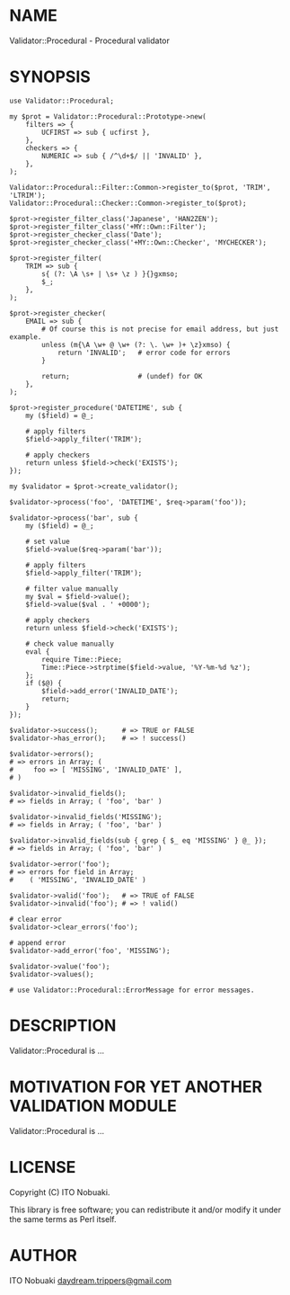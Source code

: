 # NAME

Validator::Procedural - Procedural validator

# SYNOPSIS

    use Validator::Procedural;

    my $prot = Validator::Procedural::Prototype->new(
        filters => {
            UCFIRST => sub { ucfirst },
        },
        checkers => {
            NUMERIC => sub { /^\d+$/ || 'INVALID' },
        },
    );

    Validator::Procedural::Filter::Common->register_to($prot, 'TRIM', 'LTRIM');
    Validator::Procedural::Checker::Common->register_to($prot);

    $prot->register_filter_class('Japanese', 'HAN2ZEN');
    $prot->register_filter_class('+MY::Own::Filter');
    $prot->register_checker_class('Date');
    $prot->register_checker_class('+MY::Own::Checker', 'MYCHECKER');

    $prot->register_filter(
        TRIM => sub {
            s{ (?: \A \s+ | \s+ \z ) }{}gxmso;
            $_;
        },
    );

    $prot->register_checker(
        EMAIL => sub {
            # Of course this is not precise for email address, but just example.
            unless (m{\A \w+ @ \w+ (?: \. \w+ )+ \z}xmso) {
                return 'INVALID';   # error code for errors
            }

            return;                 # (undef) for OK
        },
    );

    $prot->register_procedure('DATETIME', sub {
        my ($field) = @_;

        # apply filters
        $field->apply_filter('TRIM');

        # apply checkers
        return unless $field->check('EXISTS');
    });

    my $validator = $prot->create_validator();

    $validator->process('foo', 'DATETIME', $req->param('foo'));

    $validator->process('bar', sub {
        my ($field) = @_;

        # set value
        $field->value($req->param('bar'));

        # apply filters
        $field->apply_filter('TRIM');

        # filter value manually
        my $val = $field->value();
        $field->value($val . ' +0000');

        # apply checkers
        return unless $field->check('EXISTS');

        # check value manually
        eval {
            require Time::Piece;
            Time::Piece->strptime($field->value, '%Y-%m-%d %z');
        };
        if ($@) {
            $field->add_error('INVALID_DATE');
            return;
        }
    });

    $validator->success();      # => TRUE or FALSE
    $validator->has_error();    # => ! success()

    $validator->errors();
    # => errors in Array; (
    #     foo => [ 'MISSING', 'INVALID_DATE' ],
    # )

    $validator->invalid_fields();
    # => fields in Array; ( 'foo', 'bar' )

    $validator->invalid_fields('MISSING');
    # => fields in Array; ( 'foo', 'bar' )

    $validator->invalid_fields(sub { grep { $_ eq 'MISSING' } @_ });
    # => fields in Array; ( 'foo', 'bar' )

    $validator->error('foo');
    # => errors for field in Array;
    #    ( 'MISSING', 'INVALID_DATE' )

    $validator->valid('foo');   # => TRUE of FALSE
    $validator->invalid('foo'); # => ! valid()

    # clear error
    $validator->clear_errors('foo');

    # append error
    $validator->add_error('foo', 'MISSING');

    $validator->value('foo');
    $validator->values();

    # use Validator::Procedural::ErrorMessage for error messages.

# DESCRIPTION

Validator::Procedural is ...

# MOTIVATION FOR YET ANOTHER VALIDATION MODULE

Validator::Procedural is ...

# LICENSE

Copyright (C) ITO Nobuaki.

This library is free software; you can redistribute it and/or modify
it under the same terms as Perl itself.

# AUTHOR

ITO Nobuaki <daydream.trippers@gmail.com>
